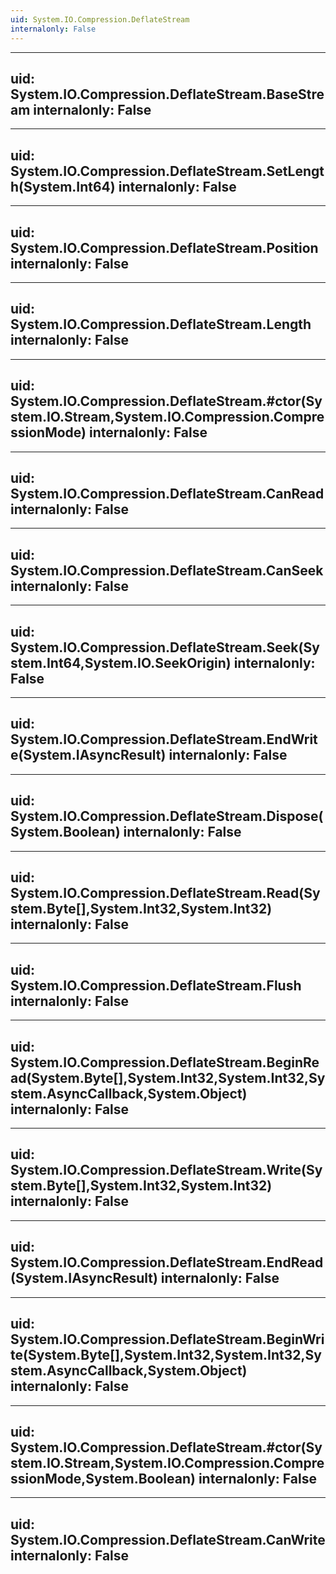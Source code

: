 ```yaml
---
uid: System.IO.Compression.DeflateStream
internalonly: False
---
```


---
uid: System.IO.Compression.DeflateStream.BaseStream
internalonly: False
---

---
uid: System.IO.Compression.DeflateStream.SetLength(System.Int64)
internalonly: False
---

---
uid: System.IO.Compression.DeflateStream.Position
internalonly: False
---

---
uid: System.IO.Compression.DeflateStream.Length
internalonly: False
---

---
uid: System.IO.Compression.DeflateStream.#ctor(System.IO.Stream,System.IO.Compression.CompressionMode)
internalonly: False
---

---
uid: System.IO.Compression.DeflateStream.CanRead
internalonly: False
---

---
uid: System.IO.Compression.DeflateStream.CanSeek
internalonly: False
---

---
uid: System.IO.Compression.DeflateStream.Seek(System.Int64,System.IO.SeekOrigin)
internalonly: False
---

---
uid: System.IO.Compression.DeflateStream.EndWrite(System.IAsyncResult)
internalonly: False
---

---
uid: System.IO.Compression.DeflateStream.Dispose(System.Boolean)
internalonly: False
---

---
uid: System.IO.Compression.DeflateStream.Read(System.Byte[],System.Int32,System.Int32)
internalonly: False
---

---
uid: System.IO.Compression.DeflateStream.Flush
internalonly: False
---

---
uid: System.IO.Compression.DeflateStream.BeginRead(System.Byte[],System.Int32,System.Int32,System.AsyncCallback,System.Object)
internalonly: False
---

---
uid: System.IO.Compression.DeflateStream.Write(System.Byte[],System.Int32,System.Int32)
internalonly: False
---

---
uid: System.IO.Compression.DeflateStream.EndRead(System.IAsyncResult)
internalonly: False
---

---
uid: System.IO.Compression.DeflateStream.BeginWrite(System.Byte[],System.Int32,System.Int32,System.AsyncCallback,System.Object)
internalonly: False
---

---
uid: System.IO.Compression.DeflateStream.#ctor(System.IO.Stream,System.IO.Compression.CompressionMode,System.Boolean)
internalonly: False
---

---
uid: System.IO.Compression.DeflateStream.CanWrite
internalonly: False
---
